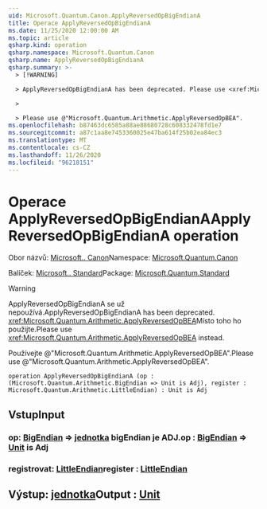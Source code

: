 ```yaml
---
uid: Microsoft.Quantum.Canon.ApplyReversedOpBigEndianA
title: Operace ApplyReversedOpBigEndianA
ms.date: 11/25/2020 12:00:00 AM
ms.topic: article
qsharp.kind: operation
qsharp.namespace: Microsoft.Quantum.Canon
qsharp.name: ApplyReversedOpBigEndianA
qsharp.summary: >-
  > [!WARNING]

  > ApplyReversedOpBigEndianA has been deprecated. Please use <xref:Microsoft.Quantum.Arithmetic.ApplyReversedOpBEA> instead.

  >

  > Please use @"Microsoft.Quantum.Arithmetic.ApplyReversedOpBEA".
ms.openlocfilehash: b87463dc6585a88ae88680728c608332478fd1e7
ms.sourcegitcommit: a87c1aa8e7453360025e47ba614f25b02ea84ec3
ms.translationtype: MT
ms.contentlocale: cs-CZ
ms.lasthandoff: 11/26/2020
ms.locfileid: "96218151"
---
```

# <a name="applyreversedopbigendiana-operation"></a><span data-ttu-id="f7c6a-102">Operace ApplyReversedOpBigEndianA</span><span class="sxs-lookup"><span data-stu-id="f7c6a-102">ApplyReversedOpBigEndianA operation</span></span>

<span data-ttu-id="f7c6a-103">Obor názvů: [Microsoft.. Canon](xref:Microsoft.Quantum.Canon)</span><span class="sxs-lookup"><span data-stu-id="f7c6a-103">Namespace: [Microsoft.Quantum.Canon](xref:Microsoft.Quantum.Canon)</span></span>

<span data-ttu-id="f7c6a-104">Balíček: [Microsoft.. Standard](https://nuget.org/packages/Microsoft.Quantum.Standard)</span><span class="sxs-lookup"><span data-stu-id="f7c6a-104">Package: [Microsoft.Quantum.Standard](https://nuget.org/packages/Microsoft.Quantum.Standard)</span></span>


> [!WARNING]
> <span data-ttu-id="f7c6a-105">ApplyReversedOpBigEndianA se už nepoužívá.</span><span class="sxs-lookup"><span data-stu-id="f7c6a-105">ApplyReversedOpBigEndianA has been deprecated.</span></span> <span data-ttu-id="f7c6a-106"><xref:Microsoft.Quantum.Arithmetic.ApplyReversedOpBEA>Místo toho ho použijte.</span><span class="sxs-lookup"><span data-stu-id="f7c6a-106">Please use <xref:Microsoft.Quantum.Arithmetic.ApplyReversedOpBEA> instead.</span></span>
>
> <span data-ttu-id="f7c6a-107">Používejte @"Microsoft.Quantum.Arithmetic.ApplyReversedOpBEA".</span><span class="sxs-lookup"><span data-stu-id="f7c6a-107">Please use @"Microsoft.Quantum.Arithmetic.ApplyReversedOpBEA".</span></span>



```qsharp
operation ApplyReversedOpBigEndianA (op : (Microsoft.Quantum.Arithmetic.BigEndian => Unit is Adj), register : Microsoft.Quantum.Arithmetic.LittleEndian) : Unit is Adj
```


## <a name="input"></a><span data-ttu-id="f7c6a-108">Vstup</span><span class="sxs-lookup"><span data-stu-id="f7c6a-108">Input</span></span>

### <a name="op--bigendian--unit--is-adj"></a><span data-ttu-id="f7c6a-109">op: [BigEndian](xref:Microsoft.Quantum.Arithmetic.BigEndian) => [jednotka](xref:microsoft.quantum.lang-ref.unit) bigEndian je ADJ.</span><span class="sxs-lookup"><span data-stu-id="f7c6a-109">op : [BigEndian](xref:Microsoft.Quantum.Arithmetic.BigEndian) => [Unit](xref:microsoft.quantum.lang-ref.unit)  is Adj</span></span>




### <a name="register--littleendian"></a><span data-ttu-id="f7c6a-110">registrovat: [LittleEndian](xref:Microsoft.Quantum.Arithmetic.LittleEndian)</span><span class="sxs-lookup"><span data-stu-id="f7c6a-110">register : [LittleEndian](xref:Microsoft.Quantum.Arithmetic.LittleEndian)</span></span>





## <a name="output--unit"></a><span data-ttu-id="f7c6a-111">Výstup: [jednotka](xref:microsoft.quantum.lang-ref.unit)</span><span class="sxs-lookup"><span data-stu-id="f7c6a-111">Output : [Unit](xref:microsoft.quantum.lang-ref.unit)</span></span>

